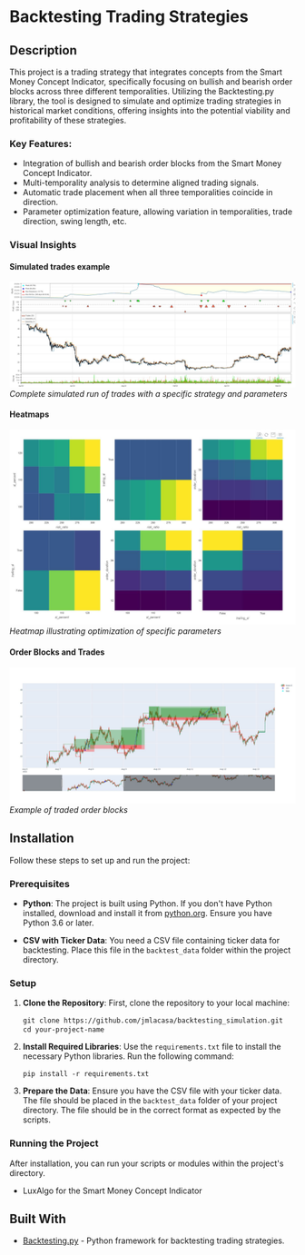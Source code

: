 # Backtesting Trading Strategies

## Description
This project is a trading strategy that integrates concepts from the Smart Money Concept Indicator, specifically focusing on bullish and bearish order blocks across three different temporalities. Utilizing the Backtesting.py library, the tool is designed to simulate and optimize trading strategies in historical market conditions, offering insights into the potential viability and profitability of these strategies.

### Key Features:
- Integration of bullish and bearish order blocks from the Smart Money Concept Indicator.
- Multi-temporality analysis to determine aligned trading signals.
- Automatic trade placement when all three temporalities coincide in direction.
- Parameter optimization feature, allowing variation in temporalities, trade direction, swing length, etc.

### Visual Insights

#### Simulated trades example
![Trades of a single run](images/backtest_example.JPG)
*Complete simulated run of trades with a specific strategy and parameters*

#### Heatmaps
![Heatmap Visualization](images/heatmap.JPG)
*Heatmap illustrating optimization of specific parameters*

#### Order Blocks and Trades
![Order Blocks and Trades](images/candlestick_chart.JPG)
*Example of traded order blocks*

## Installation

Follow these steps to set up and run the project:

### Prerequisites

- **Python**: The project is built using Python. If you don't have Python installed, download and install it from [python.org](https://www.python.org/downloads/). Ensure you have Python 3.6 or later.

- **CSV with Ticker Data**: You need a CSV file containing ticker data for backtesting. Place this file in the `backtest_data` folder within the project directory.

### Setup

1. **Clone the Repository**: First, clone the repository to your local machine:

   ```
   git clone https://github.com/jmlacasa/backtesting_simulation.git
   cd your-project-name
   ```

2. **Install Required Libraries**: Use the `requirements.txt` file to install the necessary Python libraries. Run the following command:

   ```
   pip install -r requirements.txt
   ```

3. **Prepare the Data**: Ensure you have the CSV file with your ticker data. The file should be placed in the `backtest_data` folder of your project directory. The file should be in the correct format as expected by the scripts.

### Running the Project
After installation, you can run your scripts or modules within the project's directory.

- LuxAlgo for the Smart Money Concept Indicator

## Built With
- [Backtesting.py](https://github.com/kernc/backtesting.py) - Python framework for backtesting trading strategies.